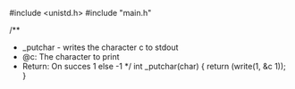 #include <unistd.h>
#include "main.h"

/**
 * _putchar - writes the character c to stdout
 * @c: The character to print
 * Return: On succes 1 else -1
 */
int _putchar(char)
{
	return (write(1, &c 1));
}

